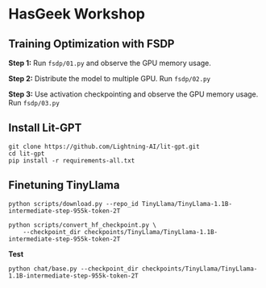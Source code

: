 # HasGeek Workshop

## Training Optimization with FSDP

**Step 1:**
Run `fsdp/01.py` and observe the GPU memory usage.


**Step 2:**
Distribute the model to multiple GPU. Run `fsdp/02.py`

**Step 3:**
Use activation checkpointing and observe the GPU memory usage. Run `fsdp/03.py`


## Install Lit-GPT

```
git clone https://github.com/Lightning-AI/lit-gpt.git
cd lit-gpt
pip install -r requirements-all.txt
```

## Finetuning TinyLlama

```shell
python scripts/download.py --repo_id TinyLlama/TinyLlama-1.1B-intermediate-step-955k-token-2T

python scripts/convert_hf_checkpoint.py \
    --checkpoint_dir checkpoints/TinyLlama/TinyLlama-1.1B-intermediate-step-955k-token-2T
```

**Test**
```
python chat/base.py --checkpoint_dir checkpoints/TinyLlama/TinyLlama-1.1B-intermediate-step-955k-token-2T
```
